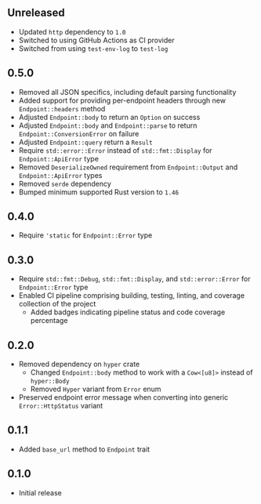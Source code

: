 Unreleased
----------
- Updated `http` dependency to `1.0`
- Switched to using GitHub Actions as CI provider
- Switched from using `test-env-log` to `test-log`


0.5.0
-----
- Removed all JSON specifics, including default parsing functionality
- Added support for providing per-endpoint headers through new
  `Endpoint::headers` method
- Adjusted `Endpoint::body` to return an `Option` on success
- Adjusted `Endpoint::body` and `Endpoint::parse` to return
  `Endpoint::ConversionError` on failure
- Adjusted `Endpoint::query` return a `Result`
- Require `std::error::Error` instead of `std::fmt::Display` for
  `Endpoint::ApiError` type
- Removed `DeserializeOwned` requirement from `Endpoint::Output` and
  `Endpoint::ApiError` types
- Removed `serde` dependency
- Bumped minimum supported Rust version to `1.46`


0.4.0
-----
- Require `'static` for `Endpoint::Error` type


0.3.0
-----
- Require `std::fmt::Debug`, `std::fmt::Display`, and
  `std::error::Error` for `Endpoint::Error` type
- Enabled CI pipeline comprising building, testing, linting, and
  coverage collection of the project
  - Added badges indicating pipeline status and code coverage percentage


0.2.0
-----
- Removed dependency on `hyper` crate
  - Changed `Endpoint::body` method to work with a `Cow<[u8]>` instead
    of `hyper::Body`
  - Removed `Hyper` variant from `Error` enum
- Preserved endpoint error message when converting into generic
  `Error::HttpStatus` variant


0.1.1
-----
- Added `base_url` method to `Endpoint` trait


0.1.0
-----
- Initial release
